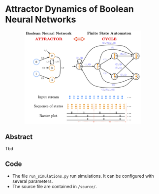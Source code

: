 # Attractor Dynamics of Boolean Neural Networks

<img src="https://github.com/JeremCab/AttractorDynamics/blob/main/image.png" width="75%" style="display: block; margin: 0 auto"/>

## Abstract

Tbd

## Code

- The file `run_simulations.py` run simulations. It can be configured with several parameters.
- The source file are contained in `/source/`.
